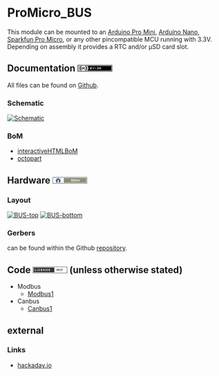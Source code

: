 # ProMicro_BUS
This module can be mounted to an [Arduino Pro Mini](https://www.sparkfun.com/products/11113), [Arduino Nano](https://store.arduino.cc/arduino-nano), [Sparkfun Pro Micro](https://www.sparkfun.com/products/12587), or any other pincompatible MCU running with 3.3V. Depending on assembly it provides a RTC and/or µSD card slot.

## Documentation [![CC BY-SA](../img/ccbysa.png)](pcb/docs/LICENSE.TXT)
All files can be found on [Github](https://github.com/nerdyscout/ProMicro/tree/master/BUS).

### Schematic
[![Schematic](pcb/docs/img/BUS-schematic.svg)](pcb/docs/BUS-schematic.pdf)

### BoM
  * [interactiveHTMLBoM](https://nerdyscout.github.io/ProMicro/BUS/docs/bom/BUS-ibom.html)
  * [octopart](pcb/docs/bom/BUS-bom_octopart.csv)

## Hardware [![CERN OHL v1.2](../img/oshw.png)](LICENSE.TXT)
### Layout
<a href="docs/BUS-documentation.pdf"><img src="docs/img/BUS-top.svg" alt="BUS-top" width="40%"/></a>
<a href="docs/BUS-documentation.pdf"><img src="docs/img/BUS-bottom.svg" alt="BUS-bottom" width="40%"/></a>

### Gerbers
can be found within the Github [repository](pcb/gerbers).

## Code [![MIT](../img/mit.png)](examples/LICENSE.TXT) (unless otherwise stated)
  * Modbus
    * [Modbus1](examples/Modbus1/Modbus1.ino)
  * Canbus
    * [Canbus1](examples/Canbus1/Canbus1.ino)

## external
### Links
  * [hackaday.io](https://hackaday.io/project/171898-promicro)
